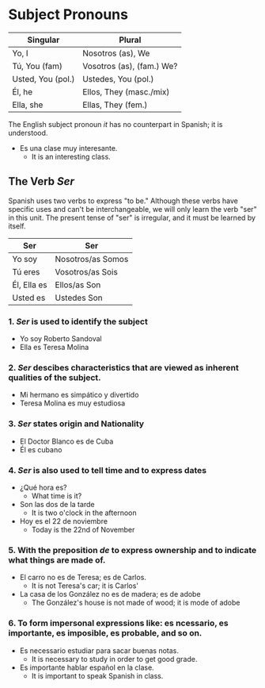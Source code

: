 # Subject Pronouns

| Singular | Plural |
|----|----|
|Yo, I| Nosotros (as), We|
|Tú, You (fam)| Vosotros (as), (fam.) We?|
|Usted, You (pol.)| Ustedes, You (pol.)|
|Él, he| Ellos, They (masc./mix)|
|Ella, she| Ellas, They (fem.)|

The English subject pronoun *it* has no counterpart in Spanish; it is understood.

- Es una clase muy interesante.
	+ It is an interesting class.
	

## The Verb *Ser*

Spanish uses two verbs to express "to be." Although these verbs have specific uses and can't be interchangeable, we will only learn the verb "ser" in this unit. The present tense of "ser" is irregular, and it must be learned by itself.

| Ser | Ser |
|---|---|
|Yo soy| Nosotros/as Somos|
|Tú eres| Vosotros/as Sois|
|Él, Ella es| Ellos/as Son|
|Usted es| Ustedes Son|

### 1. *Ser* is used to identify the subject
- Yo soy Roberto Sandoval
- Ella es Teresa Molina

### 2. *Ser* descibes characteristics that are viewed as inherent qualities of the subject.

- Mi hermano es simpático y divertido
- Teresa Molina es muy estudiosa

### 3. *Ser* states origin and Nationality

- El Doctor Blanco es de Cuba
- Él es cubano

### 4. *Ser* is also used to tell time and to express dates

- ¿Qué hora es?
	+ What time is it?
- Son las dos de la tarde
	+ It is two o'clock in the afternoon
- Hoy es el 22 de noviembre
	+ Today is the 22nd of November
	

### 5. With the preposition *de* to express ownership and to indicate what things are made of.

- El carro no es de Teresa; es de Carlos.
	+ It is not Teresa's car; it is Carlos'
- La casa de los González no es de madera; es de adobe
	+ The González's house is not made of wood; it is mode of adobe
	

### 6. To form impersonal expressions like: es ncessario, es importante, es imposible, es probable, and so on.

- Es necessario estudiar para sacar buenas notas.
	+ It is necessary to study in order to get good grade.
- Es importante hablar español en la clase.
	+ It is important to speak Spanish in class.